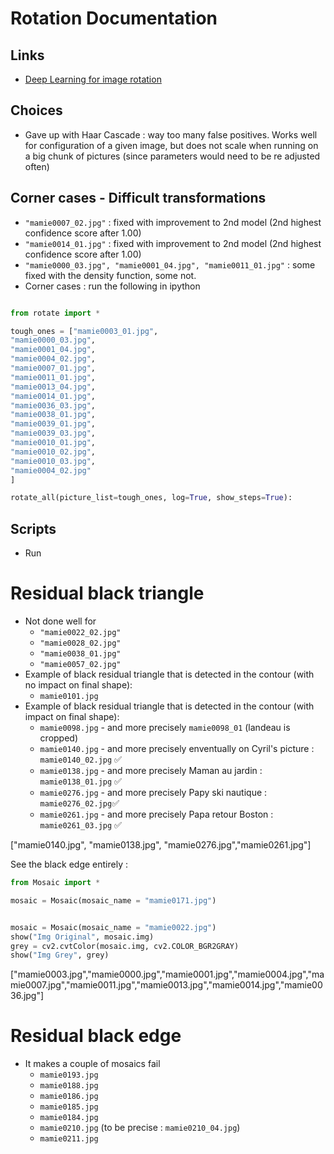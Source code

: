 # Rotation Documentation

## Links

- [Deep Learning for image rotation](https://medium.com/analytics-vidhya/how-to-auto-rotate-the-image-using-deep-learning-c34b2e0e157d)

## Choices

- Gave up with Haar Cascade : way too many false positives. Works well for configuration of a given image, but does not scale when running on a big chunk of pictures (since parameters would need to be re adjusted often)


## Corner cases - Difficult transformations

- `"mamie0007_02.jpg"` : fixed with improvement to 2nd model (2nd highest confidence score after 1.00)
- `"mamie0014_01.jpg"` : fixed with improvement to 2nd model (2nd highest confidence score after 1.00)
- `"mamie0000_03.jpg", "mamie0001_04.jpg", "mamie0011_01.jpg"` : some fixed with the density function, some not.
- Corner cases : run the following in ipython

```python

from rotate import *

tough_ones = ["mamie0003_01.jpg",
"mamie0000_03.jpg",
"mamie0001_04.jpg",
"mamie0004_02.jpg",
"mamie0007_01.jpg",
"mamie0011_01.jpg",
"mamie0013_04.jpg",
"mamie0014_01.jpg",
"mamie0036_03.jpg",
"mamie0038_01.jpg",
"mamie0039_01.jpg",
"mamie0039_03.jpg",
"mamie0010_01.jpg",
"mamie0010_02.jpg",
"mamie0010_03.jpg",
"mamie0004_02.jpg"
]

rotate_all(picture_list=tough_ones, log=True, show_steps=True):

```

## Scripts 

- Run 

# Residual black triangle

- Not done well for
  - `"mamie0022_02.jpg"`
  - `"mamie0028_02.jpg"`
  - `"mamie0038_01.jpg"`
  - `"mamie0057_02.jpg"`
- Example of black residual triangle that is detected in the contour (with no impact on final shape):
  - `mamie0101.jpg`
- Example of black residual triangle that is detected in the contour (with impact on final shape):
  - `mamie0098.jpg` - and more precisely `mamie0098_01` (landeau is cropped)
  - `mamie0140.jpg` - and more precisely enventually on Cyril's picture : `mamie0140_02.jpg` ✅
  - `mamie0138.jpg` - and more precisely Maman au jardin : `mamie0138_01.jpg` ✅
  - `mamie0276.jpg` - and more precisely Papy ski nautique : `mamie0276_02.jpg`✅
  - `mamie0261.jpg` - and more precisely Papa retour Boston : `mamie0261_03.jpg` ✅


["mamie0140.jpg", "mamie0138.jpg", "mamie0276.jpg","mamie0261.jpg"]


See the black edge entirely : 
```python
from Mosaic import *

mosaic = Mosaic(mosaic_name = "mamie0171.jpg")


mosaic = Mosaic(mosaic_name = "mamie0022.jpg")
show("Img Original", mosaic.img)
grey = cv2.cvtColor(mosaic.img, cv2.COLOR_BGR2GRAY)
show("Img Grey", grey)
```


["mamie0003.jpg","mamie0000.jpg","mamie0001.jpg","mamie0004.jpg","mamie0007.jpg","mamie0011.jpg","mamie0013.jpg","mamie0014.jpg","mamie0036.jpg"]

# Residual black edge

- It makes a couple of mosaics fail
  - `mamie0193.jpg`
  - `mamie0188.jpg`
  - `mamie0186.jpg`
  - `mamie0185.jpg`
  - `mamie0184.jpg`
  - `mamie0210.jpg` (to be precise : `mamie0210_04.jpg`)
  - `mamie0211.jpg`
